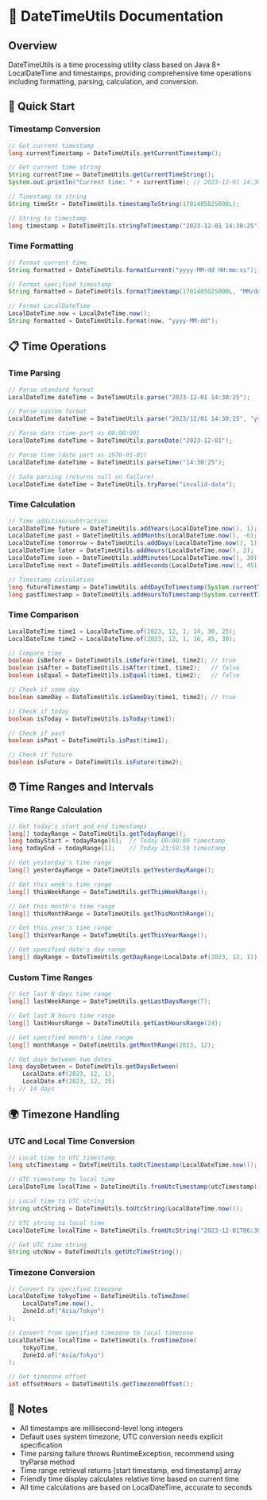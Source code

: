 # 📅 DateTimeUtils Documentation

## Overview

DateTimeUtils is a time processing utility class based on Java 8+ LocalDateTime and timestamps, providing comprehensive time operations including formatting, parsing, calculation, and conversion.

## 🚀 Quick Start

### Timestamp Conversion

```java
// Get current timestamp
long currentTimestamp = DateTimeUtils.getCurrentTimestamp();

// Get current time string
String currentTime = DateTimeUtils.getCurrentTimeString();
System.out.println("Current time: " + currentTime); // 2023-12-01 14:30:25

// Timestamp to string
String timeStr = DateTimeUtils.timestampToString(1701405025000L);

// String to timestamp
long timestamp = DateTimeUtils.stringToTimestamp("2023-12-01 14:30:25");
```

### Time Formatting

```java
// Format current time
String formatted = DateTimeUtils.formatCurrent("yyyy-MM-dd HH:mm:ss");

// Format specified timestamp
String formatted = DateTimeUtils.formatTimestamp(1701405025000L, "MM/dd/yyyy HH:mm");

// Format LocalDateTime
LocalDateTime now = LocalDateTime.now();
String formatted = DateTimeUtils.format(now, "yyyy-MM-dd");
```

## 📋 Time Operations

### Time Parsing

```java
// Parse standard format
LocalDateTime dateTime = DateTimeUtils.parse("2023-12-01 14:30:25");

// Parse custom format
LocalDateTime dateTime = DateTimeUtils.parse("2023/12/01 14:30:25", "yyyy/MM/dd HH:mm:ss");

// Parse date (time part as 00:00:00)
LocalDateTime dateTime = DateTimeUtils.parseDate("2023-12-01");

// Parse time (date part as 1970-01-01)
LocalDateTime dateTime = DateTimeUtils.parseTime("14:30:25");

// Safe parsing (returns null on failure)
LocalDateTime dateTime = DateTimeUtils.tryParse("invalid-date");
```

### Time Calculation

```java
// Time addition/subtraction
LocalDateTime future = DateTimeUtils.addYears(LocalDateTime.now(), 1);    // Add 1 year
LocalDateTime past = DateTimeUtils.addMonths(LocalDateTime.now(), -6);    // Subtract 6 months
LocalDateTime tomorrow = DateTimeUtils.addDays(LocalDateTime.now(), 1);   // Add 1 day
LocalDateTime later = DateTimeUtils.addHours(LocalDateTime.now(), 2);     // Add 2 hours
LocalDateTime soon = DateTimeUtils.addMinutes(LocalDateTime.now(), 30);   // Add 30 minutes
LocalDateTime next = DateTimeUtils.addSeconds(LocalDateTime.now(), 45);   // Add 45 seconds

// Timestamp calculation
long futureTimestamp = DateTimeUtils.addDaysToTimestamp(System.currentTimeMillis(), 7);
long pastTimestamp = DateTimeUtils.addHoursToTimestamp(System.currentTimeMillis(), -12);
```

### Time Comparison

```java
LocalDateTime time1 = LocalDateTime.of(2023, 12, 1, 14, 30, 25);
LocalDateTime time2 = LocalDateTime.of(2023, 12, 1, 16, 45, 30);

// Compare time
boolean isBefore = DateTimeUtils.isBefore(time1, time2); // true
boolean isAfter = DateTimeUtils.isAfter(time1, time2);   // false
boolean isEqual = DateTimeUtils.isEqual(time1, time2);   // false

// Check if same day
boolean sameDay = DateTimeUtils.isSameDay(time1, time2); // true

// Check if today
boolean isToday = DateTimeUtils.isToday(time1);

// Check if past
boolean isPast = DateTimeUtils.isPast(time1);

// Check if future
boolean isFuture = DateTimeUtils.isFuture(time2);
```

## ⏰ Time Ranges and Intervals

### Time Range Calculation

```java
// Get today's start and end timestamps
long[] todayRange = DateTimeUtils.getTodayRange();
long todayStart = todayRange[0];  // Today 00:00:00 timestamp
long todayEnd = todayRange[1];    // Today 23:59:59 timestamp

// Get yesterday's time range
long[] yesterdayRange = DateTimeUtils.getYesterdayRange();

// Get this week's time range
long[] thisWeekRange = DateTimeUtils.getThisWeekRange();

// Get this month's time range
long[] thisMonthRange = DateTimeUtils.getThisMonthRange();

// Get this year's time range
long[] thisYearRange = DateTimeUtils.getThisYearRange();

// Get specified date's day range
long[] dayRange = DateTimeUtils.getDayRange(LocalDate.of(2023, 12, 1));
```

### Custom Time Ranges

```java
// Get last N days time range
long[] lastWeekRange = DateTimeUtils.getLastDaysRange(7);

// Get last N hours time range
long[] lastHoursRange = DateTimeUtils.getLastHoursRange(24);

// Get specified month's time range
long[] monthRange = DateTimeUtils.getMonthRange(2023, 12);

// Get days between two dates
long daysBetween = DateTimeUtils.getDaysBetween(
    LocalDate.of(2023, 12, 1), 
    LocalDate.of(2023, 12, 15)
); // 14 days
```

## 🌍 Timezone Handling

### UTC and Local Time Conversion

```java
// Local time to UTC timestamp
long utcTimestamp = DateTimeUtils.toUtcTimestamp(LocalDateTime.now());

// UTC timestamp to local time
LocalDateTime localTime = DateTimeUtils.fromUtcTimestamp(utcTimestamp);

// Local time to UTC string
String utcString = DateTimeUtils.toUtcString(LocalDateTime.now());

// UTC string to local time
LocalDateTime localTime = DateTimeUtils.fromUtcString("2023-12-01T06:30:25Z");

// Get UTC time string
String utcNow = DateTimeUtils.getUtcTimeString();
```

### Timezone Conversion

```java
// Convert to specified timezone
LocalDateTime tokyoTime = DateTimeUtils.toTimeZone(
    LocalDateTime.now(), 
    ZoneId.of("Asia/Tokyo")
);

// Convert from specified timezone to local timezone
LocalDateTime localTime = DateTimeUtils.fromTimeZone(
    tokyoTime, 
    ZoneId.of("Asia/Tokyo")
);

// Get timezone offset
int offsetHours = DateTimeUtils.getTimezoneOffset();
```

## 📝 Notes

- All timestamps are millisecond-level long integers
- Default uses system timezone, UTC conversion needs explicit specification
- Time parsing failure throws RuntimeException, recommend using tryParse method
- Time range retrieval returns [start timestamp, end timestamp] array
- Friendly time display calculates relative time based on current time
- All time calculations are based on LocalDateTime, accurate to seconds 